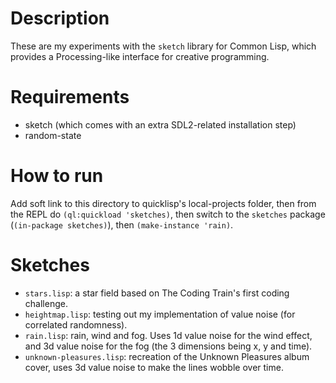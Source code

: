 # Description
These are my experiments with the `sketch` library for Common Lisp, which provides a Processing-like interface for creative programming.

# Requirements
* sketch (which comes with an extra SDL2-related installation step)
* random-state

# How to run
Add soft link to this directory to quicklisp's local-projects folder, then from the REPL do `(ql:quickload 'sketches)`, then switch to the `sketches` package (`(in-package sketches)`), then `(make-instance 'rain)`.

# Sketches
* `stars.lisp`: a star field based on The Coding Train's first coding challenge.
* `heightmap.lisp`: testing out my implementation of value noise (for correlated randomness).
* `rain.lisp`: rain, wind and fog. Uses 1d value noise for the wind effect, and 3d value noise for the fog (the 3 dimensions being x, y and time).
* `unknown-pleasures.lisp`: recreation of the Unknown Pleasures album cover, uses 3d value noise to make the lines wobble over time.
